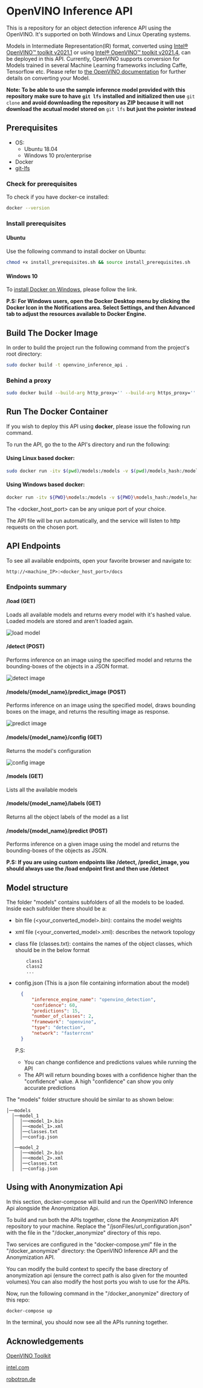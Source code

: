﻿# OpenVINO Inference API 

This is a repository for an object detection inference API using the OpenVINO. It's supported on both Windows and Linux Operating systems.

Models in Intermediate Representation(IR) format, converted using [Intel&reg; OpenVINO&trade; toolkit v2021.1](https://docs.openvino.ai/2021.1/index.html) or using [Intel&reg; OpenVINO&trade; toolkit v2021.4](https://docs.openvino.ai/2021.4/index.html), can be deployed in this API. Currently, OpenVINO supports conversion for Models trained in several Machine Learning frameworks including Caffe, Tensorflow etc. Please refer to [the OpenVINO documentation](https://docs.openvinotoolkit.org/2021.1/openvino_docs_MO_DG_prepare_model_convert_model_Converting_Model.html) for further details on converting your Model.

**Note: To be able to use the sample inference model provided with this repository make sure to have **`git lfs`** installed and initialized then use** `git clone` **and avoid downloading the repository as ZIP because it will not download the acutual model stored on** `git lfs` **but just the pointer instead**

## Prerequisites

- OS:
  - Ubuntu 18.04
  - Windows 10 pro/enterprise
- Docker
- [git-lfs](https://git-lfs.github.com/)

### Check for prerequisites

To check if you have docker-ce installed:

```sh
docker --version
```

### Install prerequisites

#### Ubuntu

Use the following command to install docker on Ubuntu:

```sh
chmod +x install_prerequisites.sh && source install_prerequisites.sh
```

#### Windows 10

To [install Docker on Windows](https://docs.docker.com/docker-for-windows/install/), please follow the link.

**P.S: For Windows users, open the Docker Desktop menu by clicking the Docker Icon in the Notifications area. Select Settings, and then Advanced tab to adjust the resources available to Docker Engine.**

## Build The Docker Image

In order to build the project run the following command from the project's root directory:

```sh
sudo docker build -t openvino_inference_api .
```
### Behind a proxy

```sh
sudo docker build --build-arg http_proxy='' --build-arg https_proxy='' -t openvino_inference_api .
```

## Run The Docker Container

If you wish to deploy this API using **docker**, please issue the following run command.

To run the API, go the to the API's directory and run the following:

#### Using Linux based docker:

```sh
sudo docker run -itv $(pwd)/models:/models -v $(pwd)/models_hash:/models_hash -p <docker_host_port>:80 openvino_inference_api
```
#### Using Windows based docker:

```sh
docker run -itv ${PWD}\models:/models -v ${PWD}\models_hash:/models_hash -p <docker_host_port>:80 openvino_inference_api
```

The <docker_host_port>  can be any unique port of your choice.

The API file will be run automatically, and the service will listen to http requests on the chosen port.

## API Endpoints

To see all available endpoints, open your favorite browser and navigate to:

```
http://<machine_IP>:<docker_host_port>/docs
```

### Endpoints summary

#### /load (GET)

Loads all available models and returns every model with it's hashed value. Loaded models are stored and aren't loaded again.

![load model](./files/load_models.gif)

#### /detect (POST)

Performs inference on an image using the specified model and returns the bounding-boxes of the objects in a JSON format.

![detect image](./files/detect_image.gif)

#### /models/{model_name}/predict_image (POST)

Performs inference on an image using the specified model, draws bounding boxes on the image, and returns the resulting image as response.

![predict image](./files/predict_image.gif)

#### /models/{model_name}/config (GET)

Returns the model's configuration

![config image](./files/config_image.gif)

#### /models (GET)

Lists all the available models

#### /models/{model_name}/labels (GET)

Returns all the object labels of the model as a list

#### /models/{model_name}/predict (POST)

Performs inference on a given image using the model and returns the bounding-boxes of the objects as JSON.

**P.S: If you are using custom endpoints like /detect, /predict_image, you should always use the /load endpoint first and then use /detect**

## Model structure

The folder "models" contains subfolders of all the models to be loaded.
Inside each subfolder there should be a:

- bin file (<your_converted_model>.bin): contains the model weights

- xml file (<your_converted_model>.xml): describes the network topology

- class file (classes.txt): contains the names of the object classes, which should be in the below format

  ```text
      class1
      class2
      ...
  ```
- config.json (This is a json file containing information about the model)

  ```json
    {
        "inference_engine_name": "openvino_detection",
        "confidence": 60,
        "predictions": 15,
        "number_of_classes": 2,
        "framework": "openvino",
        "type": "detection",
        "network": "fasterrcnn"
    }
  ```
  P.S:
  - You can change confidence and predictions values while running the API
  - The API will return bounding boxes with a confidence higher than the "confidence" value. A high "confidence" can show you only accurate predictions

The "models" folder structure should be similar to as shown below:

```shell
│──models
  │──model_1
  │  │──<model_1>.bin
  │  │──<model_1>.xml
  │  │──classes.txt
  │  │──config.json
  │
  │──model_2
  │  │──<model_2>.bin
  │  │──<model_2>.xml
  │  │──classes.txt
  │  │──config.json
```
## Using with Anonymization Api

In this section, docker-compose will build and run the OpenVINO Inference Api alongside the Anonymization Api.

To build and run both the APIs together, clone the Anonymization API repository to your machine. Replace the "/jsonFiles/url_configuration.json" with the file in the "/docker_anonymize" directory of this repo.

Two services are configured in the "docker-compose.yml" file in the "/docker_anonymize" directory: the OpenVINO Inference API and the Anonymization API. 

You can modify the build context to specify the base directory of anonymization api (ensure the correct path is also given for the mounted volumes).You can also modify the host ports you wish to use for the APIs.

Now, run the following command in the "/docker_anonymize" directory of this repo:

```sh
docker-compose up
```

In the terminal, you should now see all the APIs running together.

## Acknowledgements

[OpenVINO Toolkit](https://github.com/openvinotoolkit)

[intel.com](https://intel.com)

[robotron.de](https://www.robotron.de/)
